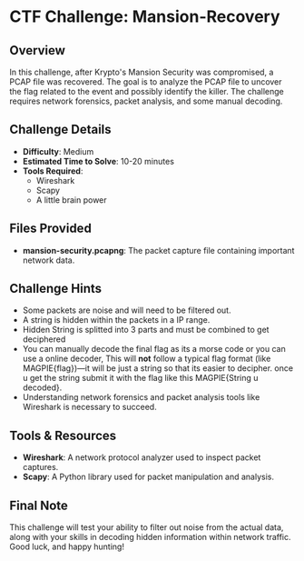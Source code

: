 # CTF Challenge: Mansion-Recovery

## Overview
In this challenge, after Krypto's Mansion Security was compromised, a PCAP file was recovered. The goal is to analyze the PCAP file to uncover the flag related to the event and possibly identify the killer. The challenge requires network forensics, packet analysis, and some manual decoding.

## Challenge Details

- **Difficulty**: Medium
- **Estimated Time to Solve**: 10-20 minutes
- **Tools Required**: 
  - Wireshark
  - Scapy
  - A little brain power
  
## Files Provided
- **mansion-security.pcapng**: The packet capture file containing important network data.


## Challenge Hints
- Some packets are noise and will need to be filtered out.
- A string is hidden within the packets in a IP range.
- Hidden String is splitted into 3 parts and must be combined to get deciphered
- You can manually decode the final flag as its a morse code or you can use a online decoder, This will **not** follow a typical flag format (like MAGPIE{flag})—it will be just a string so that its easier to decipher. once u get the string submit it with the flag like this MAGPIE{String u decoded}.
- Understanding network forensics and packet analysis tools like Wireshark is necessary to succeed.


## Tools & Resources

- **Wireshark**: A network protocol analyzer used to inspect packet captures.
- **Scapy**: A Python library used for packet manipulation and analysis.


## Final Note
This challenge will test your ability to filter out noise from the actual data, along with your skills in decoding hidden information within network traffic. Good luck, and happy hunting!
